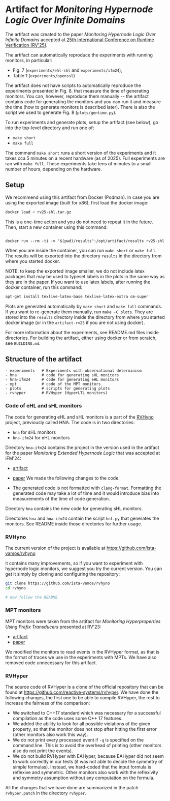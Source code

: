 # Artifact for *Monitoring Hypernode Logic Over Infinite Domains*

The artifact was created to the paper *Monitoring Hypernode Logic Over Infinite Domains*
accepted at
[25th International Conference on Runtime Verification (RV'25)](https://rv25.isec.tugraz.at/).

The artifact can automatically reproduce the experiments with running monitors,
in particular:
 - Fig. 7 (`experiments/ehl-shl` and `experiments/ifm24`),
 - Table 1 (`experiments/openssl`)

The artifact does not have scripts to automatically reproduce the experiments presented
in Fig. 8. that measure the time of generating monitors.
You can, however, reproduce them manually -- the artifact contains code for generating the monitors
and you can run it and measure the time (how to generate monitors is described later).
There is also the script we used to generate Fig. 8 (`plots/gentime.py`).

To run experiments and generate plots, setup the artifact (see below),
go into the top-level directory and run one of:

 - `make short`
 - `make full`

The command `make short` runs a short version of the experiments and it takes cca 5 minutes on a
recent hardware (as of 2025).
Full experiments are ran with `make full`. These experiments take tens of minutes to a small number
of hours, depending on the hardware.

## Setup

We recommend using this artifact from Docker (Podman).
In case you are using the exported image (built for x86),
first load the docker image:

```sh
docker load < rv25-shl.tar.gz
```

This is a one-time action and you do not need to repeat it in the future.
Then, start a new container using this command:

```

docker run --rm -ti -v "$(pwd)/results":/opt/artifact/results rv25-shl
```

When you are inside the container, you can run `make short` or `make full`.
The results will be exported into the directory `results` in the directory
from where you started docker.

NOTE: to keep the exported image smaller, we do not include latex packages
that may be used to typeset labels in the plots in the same way as they are
in the paper. If you want to use latex labels, after running the docker container,
run this command:

```sh
apt-get install texlive-latex-base texlive-latex-extra cm-super
```

Plots are generated automatically by `make short` and `make full` commands.
If you want to re-generate them manually, run `make -C plots`.
They are stored into the `results` directory inside the directory from where
you started docker image (or in the `artifact-rv25` if you are not using docker).

For more information about the experiments, see README.md files inside directories.
For building the artifact, either using docker or from scratch, see `BUILDING.md`.


## Structure of the artifact

```
- experiments   # Experiments with observational determinism
- hna           # code for generating sHL monitors
- hna-ifm24     # code for generating eHL monitors
- mpt           # code of the MPT monitors
- plots         # scripts for generating plots
- rvhyper       # RVHyper (HyperLTL monitors)
```

### Code of eHL and sHL monitors

The code for generating eHL and sHL monitors is a part of the
[RVHyno](https://github.com/ista-vamos/rvhyno) project, previously called HNA.
The code is in two directories:
 - `hna`        for sHL monitors
 - `hna-ifm24`  for eHL monitors

Directory `hna-ifm24` contains the project in the version used in the artifact
for the paper _Monitoring Extended Hypernode Logic_ that was accepted at iFM'24:
 - [artifact](https://doi.org/10.5281/zenodo.13294507)
 - [paper](https://doi.org/10.1007/978-3-031-76554-4_9)
We made the following changes to the code:

- The generated code is not formatted with `clang-format`. Formatting the generated
  code may take a lot of time and it would introduce bias into measurements of the time
  of code generation.

Directory `hna` contains the new code for generating sHL monitors.

Directories `hna` and `hna-ifm24` contain the script `hnl.py` that generates the monitors.
See README inside those directories for further usage.

### RVHyno

The current version of the project is available at
<https://github.com/ista-vamos/rvhyno>

it contains many improvements, so if you want to experiment with hypernode logic monitors,
we suggest you try the current version.
You can get it simply by cloning and configuring the repository:

```sh
git clone https://github.com/ista-vamos/rvhyno
cd rvhyno

# now follow the README
```

### MPT monitors

MPT monitors were taken from the artifact for _Monitoring Hyperproperties Using Prefix Transducers_
presented at RV'23:

 - [artifact](https://doi.org/10.5281/zenodo.8191722)
 - [paper](https://link.springer.com/chapter/10.1007/978-3-031-44267-4_9)

We modified the monitors to read events in the RVHyper format, as that is the format of traces
we use in the experiments with MPTs. We have also removed code unnecessary for this artifact.


### RVHyper

The source code of RVHyper is a clone of the official repository that can be found
at <https://github.com/reactive-systems/rvhyper>.
We have done the following changes, the first one to be able to compile RVHyper,
the rest to increase the fairness of the comparison:

- We switched to C++17 standard which was necessary for a successful compilation as the code uses
   some C++ 17 features.
- We added the ability to look for all possible violations of the given property, so that the monitor
   does not stop after hitting the first error (other monitors also work this way).
- We do not print every processed event if `-q` is specified on the command line. This is to avoid the overhead of printing (other monitors also do not print the events).
- We do not build RVHyper with EAHyper, because EAHyper did not seem to work correctly in our tests (it was not able to decide the symmetry of simple formulas).
   Instead, we hard-coded that the input formula is reflexive and symmetric. Other monitors also work with the reflexivity and symmetry assumption without any computation on the formula.

All the changes that we have done are summarized in the patch `rvhyper.patch` in the directory `rvhyper`.

